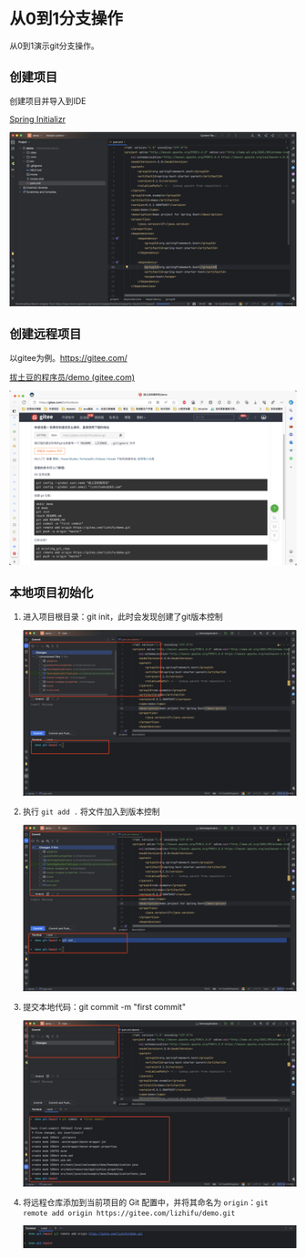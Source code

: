 # 从0到1分支操作

从0到1演示git分支操作。

## 创建项目

创建项目并导入到IDE

[Spring Initializr](https://start.spring.io/)

![image-20231023160838212](image/image-20231023160838212.png)

## 创建远程项目

以gitee为例。https://gitee.com/

[拔土豆的程序员/demo (gitee.com)](https://gitee.com/lizhifu/demo)

![image-20231023161051545](image/image-20231023161051545.png)

## 本地项目初始化

1. 进入项目根目录：git init，此时会发现创建了git版本控制

   ![image-20231023161225744](image/image-20231023161225744.png)

2. 执行 `git add .` 将文件加入到版本控制

   ![image-20231023161403245](image/image-20231023161403245.png)

3. 提交本地代码：git commit -m "first commit"

   ![image-20231023161454035](image/image-20231023161454035.png)

4. 将远程仓库添加到当前项目的 Git 配置中，并将其命名为 `origin`：`git remote add origin https://gitee.com/lizhifu/demo.git`

   ![image-20231023161749421](image/image-20231023161749421.png)